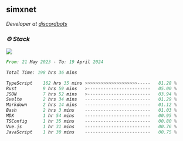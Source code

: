 <h2>simxnet</h2>
<p><em>Developer at <a href="https://github.com/dbotslist">discordbots</a></p>

### ⚙️ Stack
![](https://skillicons.dev/icons?i=git,docker,js,ts,cloudflare,css,deno,express,cpp,rust,arduino,graphql,html,nestjs,react,apollo,bash,lua,nextjs,nodejs,ps,powershell,neovim,postgres,tailwind,prisma)

<!--START_SECTION:waka-->

```rust
From: 21 May 2023 - To: 19 April 2024

Total Time: 198 hrs 36 mins

TypeScript    162 hrs 35 mins >>>>>>>>>>>>>>>>>>>>-----   81.28 %
Rust          9 hrs 59 mins   >------------------------   05.00 %
JSON          7 hrs 52 mins   >------------------------   03.94 %
Svelte        2 hrs 34 mins   -------------------------   01.29 %
Markdown      2 hrs 14 mins   -------------------------   01.12 %
Bash          2 hrs 3 mins    -------------------------   01.03 %
MDX           1 hr 54 mins    -------------------------   00.95 %
TSConfig      1 hr 35 mins    -------------------------   00.80 %
Vue.js        1 hr 31 mins    -------------------------   00.76 %
JavaScript    1 hr 30 mins    -------------------------   00.75 %
```

<!--END_SECTION:waka-->


<!--
<p align="center">
     <a href="https://discord.gg/HhybNhchcC"><img src="https://invidget.switchblade.xyz/sejc7TnX6N" align="center" ><a>
</p> 
-->
